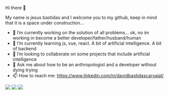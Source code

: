 Hi there 👋

My name is jesus bastidas and I welcome you to my github, keep in mind that it is a space under construction...
<!--**JesusBastidas/JesusBastidas** is a ✨ _special_ ✨ repository because its `README.md` (this file) appears on your GitHub profile.-->
<!--Here are some ideas to get you started:-->
- 🔭 I’m currently working on the solution of all problems... ok, no im working in become a better developer/father/husband/human
- 🌱 I’m currently learning js, vue, react. A bit of artificial intelligence. A bit of backend
- 👯 I’m looking to collaborate on some projects that include artificial intelligence
- 💬 Ask me about how to be an anthropologist and a developer without dying trying
- 📫 How to reach me: https://www.linkedin.com/in/davidbastidascarvajal/

![](https://github-profile-summary-cards.vercel.app/api/cards/profile-details?username=JesusBastidas&theme=dark)
![](https://github-profile-summary-cards.vercel.app/api/cards/stats?username=JesusBastidas&theme=dark)
![](https://github-profile-summary-cards.vercel.app/api/cards/repos-per-language?username=JesusBastidas&theme=dark)&nbsp;&nbsp;
